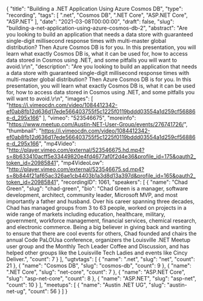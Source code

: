 {
  "title": "Building a .NET Application Using Azure Cosmos DB",
  "type": "recording",
  "tags": [
    ".net",
    "Cosmos DB",
    ".NET Core",
    "ASP.NET Core",
    "ASP.NET"
  ],
  "date": "2021-03-08T00:00:00",
  "draft": false,
  "slug": "building-a-net-application-using-azure-cosmos-db-2",
  "abstract": "Are you looking to build an application that needs a data store with guaranteed single-digit millisecond response times with multi-master global distribution? Then Azure Cosmos DB is for you. In this presentation, you will learn what exactly Cosmos DB is, what it can be used for, how to access data stored in Cosmos using .NET, and some pitfalls you will want to avoid.\r\n",
  "description": "Are you looking to build an application that needs a data store with guaranteed single-digit millisecond response times with multi-master global distribution? Then Azure Cosmos DB is for you. In this presentation, you will learn what exactly Cosmos DB is, what it can be used for, how to access data stored in Cosmos using .NET, and some pitfalls you will want to avoid.\r\n",
  "images": [
    "https://i.vimeocdn.com/video/1084412342-ef0ab8fb12d636d17ede566403755f5c1225f0119bddd03554a1d259cf56886e-d_295x166"
  ],
  "vimeo": "523546675",
  "moreinfo": "https://www.meetup.com/Austin-NET-User-Group/events/276741726/",
  "thumbnail": "https://i.vimeocdn.com/video/1084412342-ef0ab8fb12d636d17ede566403755f5c1225f0119bddd03554a1d259cf56886e-d_295x166",
  "mp4Video": "http://player.vimeo.com/external/523546675.hd.mp4?s=8b633410acff5e33449820e4fd4677af0f2d4e36&profile_id=175&oauth2_token_id=20985841",
  "mp4VideoLow": "http://player.vimeo.com/external/523546675.sd.mp4?s=8b844f21af65ac326ae1cb4403b1a3d8d13a397d&profile_id=165&oauth2_token_id=20985841",
  "recordingID": 1061,
  "speakers": [
    {
      "name": "Chad Green",
      "slug": "chad-green",
      "bio": "Chad Green is a manager, software development, architect, community leader, Microsoft MVP, and most importantly a father and husband. Over his career spanning three decades, Chad has managed groups from 3 to 63 people, worked on projects in a wide range of markets including education, healthcare, military, government, workforce management, financial services, chemical research, and electronic commerce. Being a big believer in giving back and wanting to ensure that there are cool events for others, Chad founded and chairs the annual Code PaLOUsa conference, organizers the Louisville .NET Meetup user group and the Monthly Tech Leader Coffee and Discussion, and has helped other groups like the Louisville Tech Ladies and events like Cincy Deliver.",
      "count": 7
    }
  ],
  "ugtvtags": [
    {
      "name": ".net",
      "slug": "net",
      "count": 21
    },
    {
      "name": "Cosmos DB",
      "slug": "cosmos-db",
      "count": 9
    },
    {
      "name": ".NET Core",
      "slug": "net-core",
      "count": 7
    },
    {
      "name": "ASP.NET Core",
      "slug": "asp-net-core",
      "count": 8
    },
    {
      "name": "ASP.NET",
      "slug": "asp-net",
      "count": 10
    }
  ],
  "meetups": [
    {
      "name": "Austin .NET UG",
      "slug": "austin-net-ug",
      "count": 56
    }
  ]
}